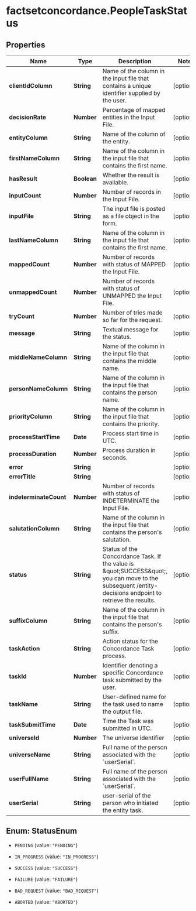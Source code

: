 # factsetconcordance.PeopleTaskStatus

## Properties

Name | Type | Description | Notes
------------ | ------------- | ------------- | -------------
**clientIdColumn** | **String** | Name of the column in the input file that contains a unique identifier supplied by the user. | [optional] 
**decisionRate** | **Number** | Percentage of mapped entities in the Input File. | [optional] 
**entityColumn** | **String** | Name of the column of the entity.  | [optional] 
**firstNameColumn** | **String** | Name of the column in the input file that contains the first name. | [optional] 
**hasResult** | **Boolean** | Whether the result is available. | [optional] 
**inputCount** | **Number** | Number of records in the Input File. | [optional] 
**inputFile** | **String** | The input file is posted as a file object in the form.  | [optional] 
**lastNameColumn** | **String** | Name of the column in the input file that contains the first name.  | [optional] 
**mappedCount** | **Number** | Number of records with status of MAPPED the Input File. | [optional] 
**unmappedCount** | **Number** | Number of records with status of UNMAPPED the Input File. | [optional] 
**tryCount** | **Number** | Number of tries made so far for the request. | [optional] 
**message** | **String** | Textual message for the status. | [optional] 
**middleNameColumn** | **String** | Name of the column in the input file that contains the middle name.  | [optional] 
**personNameColumn** | **String** | Name of the column in the input file that contains the person name.  | [optional] 
**priorityColumn** | **String** | Name of the column in the input file that contains the priority.  | [optional] 
**processStartTime** | **Date** | Process start time in UTC. | [optional] 
**processDuration** | **Number** | Process duration in seconds. | [optional] 
**error** | **String** |  | [optional] 
**errorTitle** | **String** |  | [optional] 
**indeterminateCount** | **Number** | Number of records with status of INDETERMINATE the Input File. | [optional] 
**salutationColumn** | **String** | Name of the column in the input file that contains the person&#39;s salutation.  | [optional] 
**status** | **String** | Status of the Concordance Task. If the value is \&quot;SUCCESS\&quot;, you can move to the subsequent /entity-decisions endpoint to retrieve the results. | [optional] 
**suffixColumn** | **String** | Name of the column in the input file that contains the person&#39;s suffix.  | [optional] 
**taskAction** | **String** | Action status for the Concordance Task process. | [optional] 
**taskId** | **Number** | Identifier denoting a specific Concordance task submitted by the user. | [optional] 
**taskName** | **String** | User-defined name for the task used to name the output file. | [optional] 
**taskSubmitTime** | **Date** | Time the Task was submitted in UTC. | [optional] 
**universeId** | **Number** | The universe identifier | [optional] 
**universeName** | **String** | Full name of the person associated with the &#x60;userSerial&#x60;.  | [optional] 
**userFullName** | **String** | Full name of the person associated with the &#x60;userSerial&#x60;.  | [optional] 
**userSerial** | **String** | user-serial of the person who initiated the entity task. | [optional] 



## Enum: StatusEnum


* `PENDING` (value: `"PENDING"`)

* `IN_PROGRESS` (value: `"IN_PROGRESS"`)

* `SUCCESS` (value: `"SUCCESS"`)

* `FAILURE` (value: `"FAILURE"`)

* `BAD_REQUEST` (value: `"BAD_REQUEST"`)

* `ABORTED` (value: `"ABORTED"`)




